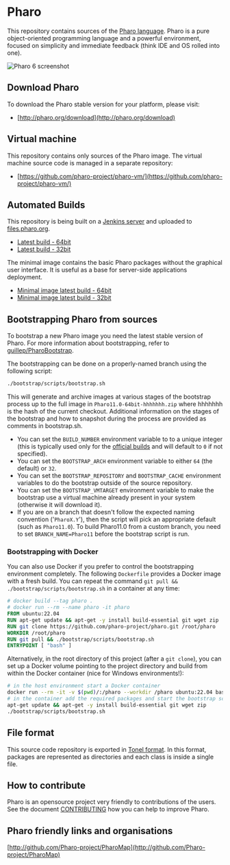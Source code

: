 # Pharo

This repository contains sources of the [Pharo language](http://pharo.org/). Pharo is a pure object-oriented programming language and a powerful environment, focused on simplicity and immediate feedback (think IDE and OS rolled into one).

![Pharo 6 screenshot](https://pbs.twimg.com/media/DBpdIGrXkAA8SJ1.jpg)

## Download Pharo

To download the Pharo stable version for your platform, please visit:

- [http://pharo.org/download](http://pharo.org/download)

## Virtual machine

This repository contains only sources of the Pharo image. The virtual machine source code is managed in a separate repository:

- [https://github.com/pharo-project/pharo-vm/](https://github.com/pharo-project/pharo-vm/)

## Automated Builds

This repository is being built on a [Jenkins server](https://ci.inria.fr/pharo-ci-jenkins2) and uploaded to [files.pharo.org](https://files.pharo.org).

- [Latest build - 64bit](http://files.pharo.org/image/110/latest-64.zip)
- [Latest build - 32bit](http://files.pharo.org/image/110/latest.zip)

The minimal image contains the basic Pharo packages without the graphical user interface. It is useful as a base for server-side applications deployment.

- [Minimal image latest build - 64bit](http://files.pharo.org/image/110/latest-minimal-64.zip)
- [Minimal image latest build - 32bit](http://files.pharo.org/image/110/latest-minimal-32.zip)


## Bootstrapping Pharo from sources

To bootstrap a new Pharo image you need the latest stable version of Pharo. For more information about bootstrapping, refer to [guillep/PharoBootstrap](https://github.com/guillep/PharoBootstrap).

The bootstrapping can be done on a properly-named branch using the following script:

```bash
./bootstrap/scripts/bootstrap.sh
```

This will generate and archive images at various stages of the bootstrap process up to the full image in `Pharo11.0-64bit-hhhhhhh.zip` where hhhhhhh is the hash of the current checkout. Additional information on the stages of the bootstrap and how to snapshot during the process are provided as comments in bootstrap.sh.

* You can set the `BUILD_NUMBER` environment variable to to a unique integer (this is typically used only for the [official builds](https://files.pharo.org/image/110/) and will default to `0` if not specified).
* You can set the `BOOTSTRAP_ARCH` environment variable to either `64` (the default) or `32`.
* You can set the `BOOTSTRAP_REPOSITORY` and `BOOTSTRAP_CACHE` environment variables to do the bootstrap outside of the source repository.
* You can set the `BOOTSTRAP_VMTARGET` environment variable to make the bootstrap use a virtual machine already present in your system (otherwise it will download it).
* If you are on a branch that doesn't follow the expected naming convention ('`PharoX.Y`'), then the script will pick an appropriate default (such as `Pharo11.0`). To build Pharo11.0 from a custom branch, you need to set `BRANCH_NAME=Pharo11` before the bootstrap script is run.

### Bootstrapping with Docker

You can also use Docker if you prefer to control the bootstrapping environment completely. The following `Dockerfile` provides a Docker image with a fresh build. You can repeat the command `git pull && ./bootstrap/scripts/bootstrap.sh` in a container at any time:

```Dockerfile
# docker build --tag pharo .
# docker run --rm --name pharo -it pharo
FROM ubuntu:22.04
RUN apt-get update && apt-get -y install build-essential git wget zip
RUN git clone https://github.com/pharo-project/pharo.git /root/pharo
WORKDIR /root/pharo
RUN git pull && ./bootstrap/scripts/bootstrap.sh
ENTRYPOINT [ "bash" ]
```

Alternatively, in the root directory of this project (after a `git clone`), you can set up a Docker volume pointing to the project directory and build from within the Docker container (nice for Windows environments!):

```bash
# in the host environment start a Docker container
docker run --rm -it -v $(pwd)/:/pharo --workdir /pharo ubuntu:22.04 bash
# in the container add the required packages and start the bootstrap script
apt-get update && apt-get -y install build-essential git wget zip
./bootstrap/scripts/bootstrap.sh
```

## File format

This source code repository is exported in [Tonel format](https://github.com/pharo-vcs/tonel). In this format, packages are represented as directories and each class is inside a single file.

## How to contribute

Pharo is an opensource project very friendly to contributions of the users. See the document [CONTRIBUTING](CONTRIBUTING.md) how you can help to improve Pharo.

## Pharo friendly links and organisations

[http://github.com/Pharo-project/PharoMap](http://github.com/Pharo-project/PharoMap)

